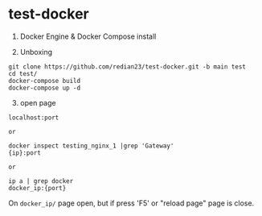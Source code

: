# test-docker

1. Docker Engine & Docker Compose install 

2. Unboxing
```
git clone https://github.com/redian23/test-docker.git -b main test
cd test/
docker-compose build
docker-compose up -d 
```
3. open page 
```
localhost:port
```
``or``
```
docker inspect testing_nginx_1 |grep 'Gateway' 
{ip}:port
```
``or``
```
ip a | grep docker
docker_ip:{port}
```
On `docker_ip/` page open, but if press 'F5' or "reload page" page is close. 
